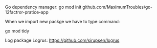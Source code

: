 Go dependency manager:
go mod init github.com/MaximumTroubles/go-12factror-pratice-app


When we import new packge we have to type command:

go mod tidy

Log package Logrus:
https://github.com/sirupsen/logrus